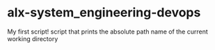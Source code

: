 # alx-system_engineering-devops
My first script!
script that prints the absolute path name of the current working directory
